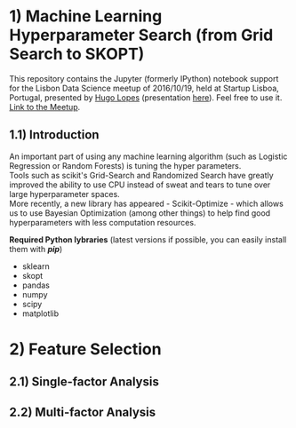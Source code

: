 # 1) Machine Learning Hyperparameter Search (from Grid Search to SKOPT)

This repository contains the Jupyter (formerly IPython) notebook support for the Lisbon Data Science meetup of 2016/10/19, held at Startup Lisboa, Portugal, presented by [Hugo Lopes](https://linkedin.com/in/hugodlopes) (presentation [here](https://drive.google.com/file/d/0Bwi23MPVI4CtbGNXOVUzeU9RcE0/view?usp=sharing)). Feel free to use it. [Link to the Meetup](https://www.meetup.com/Lisbon-Open-Data-Meetup/events/234758716/). 

## 1.1) Introduction
An important part of using any machine learning algorithm (such as Logistic Regression or Random Forests) is tuning the hyper parameters.  
Tools such as scikit's Grid-Search and Randomized Search have greatly improved the ability to use CPU instead of sweat and tears to tune over large hyperparameter spaces.  
More recently, a new library has appeared - Scikit-Optimize - which allows us to use Bayesian Optimization (among other things) to help find good hyperparameters with less computation resources.  

**Required Python lybraries** (latest versions if possible, you can easily install them with ***pip***)
- sklearn
- skopt
- pandas
- numpy
- scipy
- matplotlib

# 2) Feature Selection

## 2.1) Single-factor Analysis

## 2.2) Multi-factor Analysis
